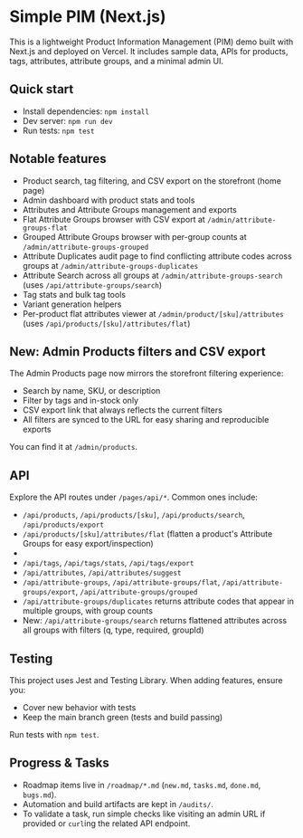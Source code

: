 # Simple PIM (Next.js)

This is a lightweight Product Information Management (PIM) demo built with Next.js and deployed on Vercel. It includes sample data, APIs for products, tags, attributes, attribute groups, and a minimal admin UI.

## Quick start

- Install dependencies: `npm install`
- Dev server: `npm run dev`
- Run tests: `npm test`

## Notable features

- Product search, tag filtering, and CSV export on the storefront (home page)
- Admin dashboard with product stats and tools
- Attributes and Attribute Groups management and exports
- Flat Attribute Groups browser with CSV export at `/admin/attribute-groups-flat`
- Grouped Attribute Groups browser with per-group counts at `/admin/attribute-groups-grouped`
- Attribute Duplicates audit page to find conflicting attribute codes across groups at `/admin/attribute-groups-duplicates`
- Attribute Search across all groups at `/admin/attribute-groups-search` (uses `/api/attribute-groups/search`)
- Tag stats and bulk tag tools
- Variant generation helpers
- Per-product flat attributes viewer at `/admin/product/[sku]/attributes` (uses `/api/products/[sku]/attributes/flat`)

## New: Admin Products filters and CSV export

The Admin Products page now mirrors the storefront filtering experience:

- Search by name, SKU, or description
- Filter by tags and in-stock only
- CSV export link that always reflects the current filters
- All filters are synced to the URL for easy sharing and reproducible exports

You can find it at `/admin/products`.

## API

Explore the API routes under `/pages/api/*`. Common ones include:

- `/api/products`, `/api/products/[sku]`, `/api/products/search`, `/api/products/export`
- `/api/products/[sku]/attributes/flat` (flatten a product's Attribute Groups for easy export/inspection)
- 
- `/api/tags`, `/api/tags/stats`, `/api/tags/export`
- `/api/attributes`, `/api/attributes/suggest`
- `/api/attribute-groups`, `/api/attribute-groups/flat`, `/api/attribute-groups/export`, `/api/attribute-groups/grouped`
- `/api/attribute-groups/duplicates` returns attribute codes that appear in multiple groups, with group counts
- New: `/api/attribute-groups/search` returns flattened attributes across all groups with filters (q, type, required, groupId)

## Testing

This project uses Jest and Testing Library. When adding features, ensure you:

- Cover new behavior with tests
- Keep the main branch green (tests and build passing)

Run tests with `npm test`.

## Progress & Tasks

- Roadmap items live in `/roadmap/*.md` (`new.md`, `tasks.md`, `done.md`, `bugs.md`).
- Automation and build artifacts are kept in `/audits/`.
- To validate a task, run simple checks like visiting an admin URL if provided or `curl`ing the related API endpoint.
